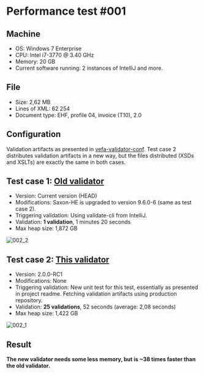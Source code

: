 # Performance test #001

## Machine

* OS: Windows 7 Enterprise
* CPU: Intel i7-3770 @ 3.40 GHz
* Memory: 20 GB
* Current software running: 2 instances of IntelliJ and more.

## File

* Size: 2,62 MB
* Lines of XML: 62 254
* Document type: EHF, profile 04, invoice (T10), 2.0

## Configuration

Validation artifacts as presented in [vefa-validator-conf](https://github.com/difi/vefa-validator-conf). Test case 2 distributes validation artifacts in a new way, but the files distributed (XSDs and XSLTs) are exactly the same in both cases.

## Test case 1: [Old validator](https://github.com/difi/vefa-validator-app)

* Version: Current version (HEAD)
* Modifications: Saxon-HE is upgraded to version 9.6.0-6 (same as test case 2).
* Triggering validation: Using validate-cli from IntelliJ.
* Validation: **1 validation**, 1 minutes 20 seconds
* Max heap size: 1,872 GB

![002_2](https://cloud.githubusercontent.com/assets/126939/9066338/4302c5d8-3ad7-11e5-8984-0662845968a7.png)


## Test case 2: [This validator](https://github.com/difi/vefa-validator)

* Version: 2.0.0-RC1
* Modifications: None
* Triggering validation: New unit test for this test, essentially as presented in project readme. Fetching validation artifacts using production repository.
* Validation: **25 validations**, 52 seconds (average: 2,08 seconds)
* Max heap size: 1,422 GB

![002_1](https://cloud.githubusercontent.com/assets/126939/9066327/3570abd8-3ad7-11e5-8875-65ceff1c2af6.png)


## Result

**The new validator needs some less memory, but is ~38 times faster than the old validator.**
